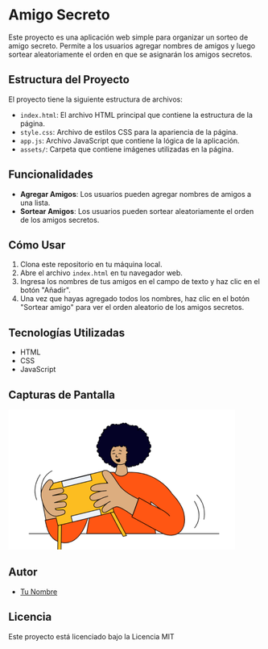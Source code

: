# Amigo Secreto

Este proyecto es una aplicación web simple para organizar un sorteo de amigo secreto. Permite a los usuarios agregar nombres de amigos y luego sortear aleatoriamente el orden en que se asignarán los amigos secretos.

## Estructura del Proyecto

El proyecto tiene la siguiente estructura de archivos:

- `index.html`: El archivo HTML principal que contiene la estructura de la página.
- `style.css`: Archivo de estilos CSS para la apariencia de la página.
- `app.js`: Archivo JavaScript que contiene la lógica de la aplicación.
- `assets/`: Carpeta que contiene imágenes utilizadas en la página.

## Funcionalidades

- **Agregar Amigos**: Los usuarios pueden agregar nombres de amigos a una lista.
- **Sortear Amigos**: Los usuarios pueden sortear aleatoriamente el orden de los amigos secretos.

## Cómo Usar

1. Clona este repositorio en tu máquina local.
2. Abre el archivo `index.html` en tu navegador web.
3. Ingresa los nombres de tus amigos en el campo de texto y haz clic en el botón "Añadir".
4. Una vez que hayas agregado todos los nombres, haz clic en el botón "Sortear amigo" para ver el orden aleatorio de los amigos secretos.

## Tecnologías Utilizadas

- HTML
- CSS
- JavaScript

## Capturas de Pantalla

![Captura de Pantalla](assets/amigo-secreto.png)

## Autor

- [Tu Nombre](https://github.com/tu-usuario)

## Licencia

Este proyecto está licenciado bajo la Licencia MIT